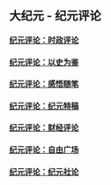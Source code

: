 ## 大纪元 - 纪元评论

#### [纪元评论：时政评论](indexes/nsc1025/README.md?08280330)
#### [纪元评论：以史为鉴](indexes/nsc1028/README.md?08280330)
#### [纪元评论：感悟随笔](indexes/nsc1035/README.md?08280330)
#### [纪元评论：纪元特稿](indexes/nsc424/README.md?08280330)
#### [纪元评论：财经评论](indexes/nsc1026/README.md?08280330)
#### [纪元评论：自由广场](indexes/nsc993/README.md?08280330)
#### [纪元评论：纪元社论](indexes/nsc422/README.md?08280330)
